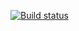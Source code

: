 [![Build status](https://ci.appveyor.com/api/projects/status/kb4aowluw8576b2y/branch/master?svg=true)](https://ci.appveyor.com/project/vostok/airlock-client/branch/master)
